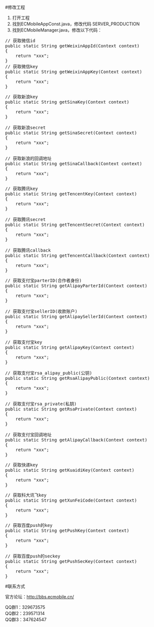 #修改工程

1. 打开工程
2. 找到ECMobileAppConst.java，修改代码 SERVER_PRODUCTION
3. 找到ECMobileManager.java，修改以下代码：
<pre>
// 获取微信id
public static String getWeixinAppId(Context context)
{
    return "xxx";
}	
// 获取微信key
public static String getWeixinAppKey(Context context)
{
    return "xxx";
}
</pre>

<pre>
// 获取新浪key
public static String getSinaKey(Context context)
{
    return "xxx";
}

// 获取新浪secret
public static String getSinaSecret(Context context)
{
    return "xxx";
}

// 获取新浪的回调地址
public static String getSinaCallback(Context context)
{
    return "xxx";
}
</pre>

<pre>
// 获取腾讯key
public static String getTencentKey(Context context)
{
    return "xxx";
}

// 获取腾讯secret
public static String getTencentSecret(Context context)
{
    return "xxx";
}

// 获取腾讯callback
public static String getTencentCallback(Context context)
{
    return "xxx";
}
</pre>

<pre>
// 获取支付宝parterID(合作者身份)	
public static String getAlipayParterId(Context context)
{
    return "xxx";
}

// 获取支付宝sellerID(收款账户)
public static String getAlipaySellerId(Context context)
{
    return "xxx";
}

// 获取支付宝key
public static String getAlipayKey(Context context)
{
    return "xxx";
}

// 获取支付宝rsa_alipay_public(公钥)
public static String getRsaAlipayPublic(Context context)
{
    return "xxx";
}

// 获取支付宝rsa_private(私钥)
public static String getRsaPrivate(Context context)
{
    return "xxx";
}

// 获取支付宝回调地址
public static String getAlipayCallback(Context context)
{
    return "xxx";
}
</pre>

<pre>
// 获取快递key
public static String getKuaidiKey(Context context)
{
    return "xxx";
}
</pre>

<pre>
// 获取科大讯飞key
public static String getXunFeiCode(Context context)
{
    return "xxx";
}
</pre>

<pre>
// 获取百度push的key
public static String getPushKey(Context context)
{
    return "xxx";
}

// 获取百度push的seckey
public static String getPushSecKey(Context context)
{
    return "xxx";
}		
</pre>

#联系方式

官方论坛：http://bbs.ecmobile.cn/    

QQ群1：329673575    
QQ群2：239571314    
QQ群3：347624547    